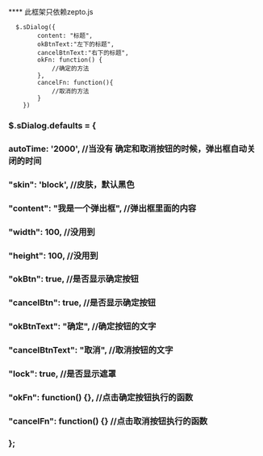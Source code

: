 ****    此框架只依赖zepto.js  
      
      $.sDialog({
            content: "标题",
			okBtnText:"左下的标题",
            cancelBtnText:"右下的标题",
            okFn: function() {
                //确定的方法
            },
			cancelFn: function(){
				//取消的方法
			}
        })
		
		
###		$.sDialog.defaults = {
###        autoTime: '2000', //当没有 确定和取消按钮的时候，弹出框自动关闭的时间
###        "skin": 'block', //皮肤，默认黑色
###        "content": "我是一个弹出框", //弹出框里面的内容
###        "width": 100, //没用到
###        "height": 100, //没用到
###        "okBtn": true, //是否显示确定按钮
###        "cancelBtn": true, //是否显示确定按钮
###        "okBtnText": "确定", //确定按钮的文字
###        "cancelBtnText": "取消", //取消按钮的文字
###        "lock": true, //是否显示遮罩
###        "okFn": function() {}, //点击确定按钮执行的函数
###        "cancelFn": function() {} //点击取消按钮执行的函数
###    };
